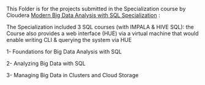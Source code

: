 This Folder is for the projects submitted in the Specialization course by Cloudera
[Modern Big Data Analysis with SQL Specialization](https://www.coursera.org/specializations/cloudera-big-data-analysis-sql) :

The Specialization included 3 SQL courses (with IMPALA & HIVE SQL): the Course also provides a web interface (HUE) via a virtual machine that would enable  writing CLI & querying the system via HUE 

1- Foundations for Big Data Analysis with SQL
 
2- Analyzing Big Data with SQL

3- Managing Big Data in Clusters and Cloud Storage


